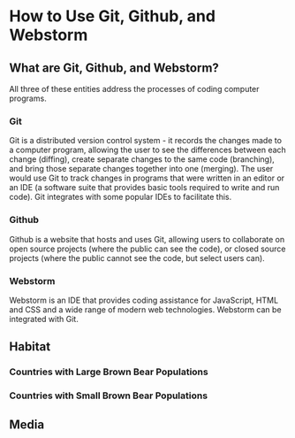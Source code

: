 <!DOCTYPE html>
<html>
<body>
  <h1>How to Use Git, Github, and Webstorm</h1>
  <h2>What are Git, Github, and Webstorm?</h2>
  <p>All three of these entities address the processes of coding computer programs.<p>
  <h3>Git</h3>
  <p>Git is a distributed version control system - it records the changes made to a computer program, allowing the user to see the differences between each change (diffing), create separate changes to the same code (branching), and bring those separate changes together into one (merging). The user would use Git to track changes in programs that were written in an editor or an IDE (a software suite that provides basic tools required to write and run code). Git integrates with some popular IDEs to facilitate this.<p>
  <h3>Github</h3>
  <p>Github is a website that hosts and uses Git, allowing users to collaborate on open source projects (where the public can see the code), or closed source projects (where the public cannot see the code, but select users can).<p>
  <h3>Webstorm</h3>
  <p>Webstorm is an IDE that provides coding assistance for JavaScript, HTML and CSS and a wide range of modern web technologies. Webstorm can be integrated with Git.<p>
  <h2>Habitat</h2>
  <h3>Countries with Large Brown Bear Populations</h3>
  <h3>Countries with Small Brown Bear Populations</h3>
  <h2>Media</h2>
</body>
<html>
